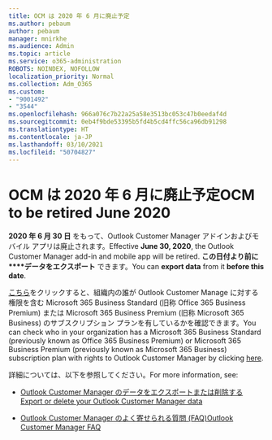 ```yaml
---
title: OCM は 2020 年 6 月に廃止予定
ms.author: pebaum
author: pebaum
manager: mnirkhe
ms.audience: Admin
ms.topic: article
ms.service: o365-administration
ROBOTS: NOINDEX, NOFOLLOW
localization_priority: Normal
ms.collection: Adm_O365
ms.custom:
- "9001492"
- "3544"
ms.openlocfilehash: 966a076c7b22a25a58e3513bc053c47b0eedaf4d
ms.sourcegitcommit: 0eb4f9bde53395b5fd4b5cd4ffc56ca96db91298
ms.translationtype: HT
ms.contentlocale: ja-JP
ms.lasthandoff: 03/10/2021
ms.locfileid: "50704827"
---
```

# <a name="ocm-to-be-retired-june-2020"></a><span data-ttu-id="10a48-102">OCM は 2020 年 6 月に廃止予定</span><span class="sxs-lookup"><span data-stu-id="10a48-102">OCM to be retired June 2020</span></span>


<span data-ttu-id="10a48-103">**2020 年 6 月 30 日** をもって、Outlook Customer Manager アドインおよびモバイル アプリは廃止されます。</span><span class="sxs-lookup"><span data-stu-id="10a48-103">Effective **June 30, 2020**, the Outlook Customer Manager add-in and mobile app will be retired.</span></span> <span data-ttu-id="10a48-104">**この日付より前に\*\*\*\*データをエクスポート** できます。</span><span class="sxs-lookup"><span data-stu-id="10a48-104">You can  **export data**  from it  **before this date**.</span></span>  

<span data-ttu-id="10a48-105">[こちら](https://admin.microsoft.com/AdminPortal/Home?ref=/users)をクリックすると、組織内の誰が Outlook Customer Manage に対する権限を含む Microsoft 365 Business Standard (旧称 Office 365 Business Premium) または Microsoft 365 Business Premium (旧称 Microsoft 365 Business) のサブスクリプション プランを有しているかを確認できます。</span><span class="sxs-lookup"><span data-stu-id="10a48-105">You can check who in your organization has a Microsoft 365 Business Standard (previously known as Office 365 Business Premium) or Microsoft 365 Business Premium (previously known as Microsoft 365 Business) subscription plan with rights to Outlook Customer Manager by clicking [here](https://admin.microsoft.com/AdminPortal/Home?ref=/users).</span></span>

<span data-ttu-id="10a48-106">詳細については、以下を参照してください。</span><span class="sxs-lookup"><span data-stu-id="10a48-106">For more information, see:</span></span>

- [<span data-ttu-id="10a48-107">Outlook Customer Manager のデータをエクスポートまたは削除する</span><span class="sxs-lookup"><span data-stu-id="10a48-107">Export or delete your Outlook Customer Manager data</span></span>](https://support.office.com/article/1a421cb4-e8de-4b44-bfb8-710b92820439)

- [<span data-ttu-id="10a48-108">Outlook Customer Manager のよく寄せられる質問 (FAQ)</span><span class="sxs-lookup"><span data-stu-id="10a48-108">Outlook Customer Manager FAQ</span></span>](https://techcommunity.microsoft.com/t5/outlook-customer-manager/faq-frequently-asked-questions-about-outlook-customer-manager/m-p/29680)
